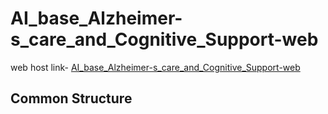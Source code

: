 # AI_base_Alzheimer-s_care_and_Cognitive_Support-web
web host link- [AI_base_Alzheimer-s_care_and_Cognitive_Support-web](https://randinimendis.github.io/AI_base_Alzheimer-s_care_and_Cognitive_Support-web/)
## Common Structure
